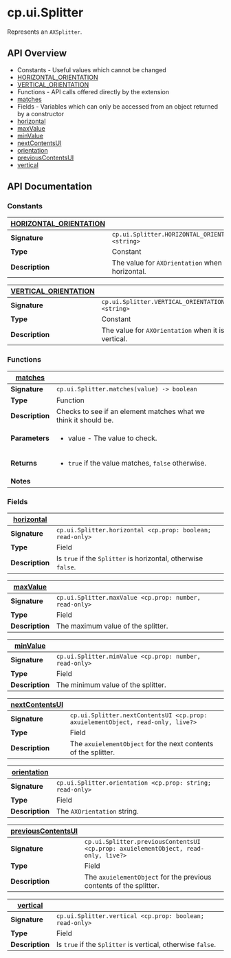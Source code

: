 # cp.ui.Splitter

Represents an `AXSplitter`.

## API Overview
* Constants - Useful values which cannot be changed
 * [HORIZONTAL_ORIENTATION](#HORIZONTAL_ORIENTATION)
 * [VERTICAL_ORIENTATION](#VERTICAL_ORIENTATION)
* Functions - API calls offered directly by the extension
 * [matches](#matches)
* Fields - Variables which can only be accessed from an object returned by a constructor
 * [horizontal](#horizontal)
 * [maxValue](#maxValue)
 * [minValue](#minValue)
 * [nextContentsUI](#nextContentsUI)
 * [orientation](#orientation)
 * [previousContentsUI](#previousContentsUI)
 * [vertical](#vertical)

## API Documentation

### Constants

| [HORIZONTAL_ORIENTATION](#HORIZONTAL_ORIENTATION)         |                                                                                     |
| --------------------------------------------|-------------------------------------------------------------------------------------|
| **Signature**                               | `cp.ui.Splitter.HORIZONTAL_ORIENTATION <string>`                                                                    |
| **Type**                                    | Constant                                                                     |
| **Description**                             | The value for `AXOrientation` when it is horizontal.                                                                     |

| [VERTICAL_ORIENTATION](#VERTICAL_ORIENTATION)         |                                                                                     |
| --------------------------------------------|-------------------------------------------------------------------------------------|
| **Signature**                               | `cp.ui.Splitter.VERTICAL_ORIENTATION <string>`                                                                    |
| **Type**                                    | Constant                                                                     |
| **Description**                             | The value for `AXOrientation` when it is vertical.                                                                     |

### Functions

| [matches](#matches)         |                                                                                     |
| --------------------------------------------|-------------------------------------------------------------------------------------|
| **Signature**                               | `cp.ui.Splitter.matches(value) -> boolean`                                                                    |
| **Type**                                    | Function                                                                     |
| **Description**                             | Checks to see if an element matches what we think it should be.                                                                     |
| **Parameters**                              | <ul><li>value - The value to check.</li></ul> |
| **Returns**                                 | <ul><li>`true` if the value matches, `false` otherwise.</li></ul>          |
| **Notes**                                   | <ul></ul>                |

### Fields

| [horizontal](#horizontal)         |                                                                                     |
| --------------------------------------------|-------------------------------------------------------------------------------------|
| **Signature**                               | `cp.ui.Splitter.horizontal <cp.prop: boolean; read-only>`                                                                    |
| **Type**                                    | Field                                                                     |
| **Description**                             | Is `true` if the `Splitter` is horizontal, otherwise `false`.                                                                     |

| [maxValue](#maxValue)         |                                                                                     |
| --------------------------------------------|-------------------------------------------------------------------------------------|
| **Signature**                               | `cp.ui.Splitter.maxValue <cp.prop: number, read-only>`                                                                    |
| **Type**                                    | Field                                                                     |
| **Description**                             | The maximum value of the splitter.                                                                     |

| [minValue](#minValue)         |                                                                                     |
| --------------------------------------------|-------------------------------------------------------------------------------------|
| **Signature**                               | `cp.ui.Splitter.minValue <cp.prop: number, read-only>`                                                                    |
| **Type**                                    | Field                                                                     |
| **Description**                             | The minimum value of the splitter.                                                                     |

| [nextContentsUI](#nextContentsUI)         |                                                                                     |
| --------------------------------------------|-------------------------------------------------------------------------------------|
| **Signature**                               | `cp.ui.Splitter.nextContentsUI <cp.prop: axuielementObject, read-only, live?>`                                                                    |
| **Type**                                    | Field                                                                     |
| **Description**                             | The `axuielementObject` for the next contents of the splitter.                                                                     |

| [orientation](#orientation)         |                                                                                     |
| --------------------------------------------|-------------------------------------------------------------------------------------|
| **Signature**                               | `cp.ui.Splitter.orientation <cp.prop: string; read-only>`                                                                    |
| **Type**                                    | Field                                                                     |
| **Description**                             | The `AXOrientation` string.                                                                     |

| [previousContentsUI](#previousContentsUI)         |                                                                                     |
| --------------------------------------------|-------------------------------------------------------------------------------------|
| **Signature**                               | `cp.ui.Splitter.previousContentsUI <cp.prop: axuielementObject, read-only, live?>`                                                                    |
| **Type**                                    | Field                                                                     |
| **Description**                             | The `axuielementObject` for the previous contents of the splitter.                                                                     |

| [vertical](#vertical)         |                                                                                     |
| --------------------------------------------|-------------------------------------------------------------------------------------|
| **Signature**                               | `cp.ui.Splitter.vertical <cp.prop: boolean; read-only>`                                                                    |
| **Type**                                    | Field                                                                     |
| **Description**                             | Is `true` if the `Splitter` is vertical, otherwise `false`.                                                                     |

